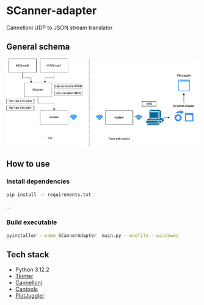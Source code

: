 # SCanner-adapter
Cannelloni UDP to JSON stream translator

## General schema
![General schema](img/general-schema.png)

## How to use
### Install dependencies
```bash
pip install -r requirements.txt
```

...

### Build executable
```bash
pyinstaller --name SCannerAdapter  main.py --onefile --windowed
```

## Tech stack
- Python 3.12.2
- [Tkinter](https://docs.python.org/3/library/tkinter.html)
- [Cannelloni](https://github.com/mguentner/cannelloni)
- [Cantools](https://pypi.org/project/cantools/)
- [PlotJuggler](https://github.com/facontidavide/PlotJuggler)

